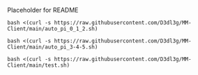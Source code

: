 Placeholder for README

```
bash <(curl -s https://raw.githubusercontent.com/D3dl3g/MM-Client/main/auto_pi_0_1_2.sh)
```

```
bash <(curl -s https://raw.githubusercontent.com/D3dl3g/MM-Client/main/auto_pi_3-4-5.sh)
```

```
bash <(curl -s https://raw.githubusercontent.com/D3dl3g/MM-Client/main/test.sh)
```
